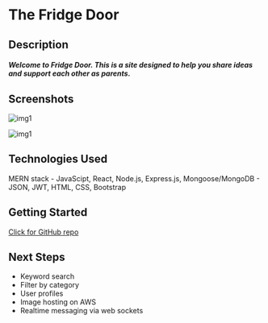 # The Fridge Door

## Description

##### Welcome to Fridge Door. This is a site designed to help you share ideas and support each other as parents.

## Screenshots

[img1]: https://i.imgur.com/FxhxWeP.png
![img1]

[img1]: https://i.imgur.com/vjCohjw.png
![img1]

## Technologies Used
MERN stack - JavaScipt, React, Node.js, Express.js, Mongoose/MongoDB - JSON, JWT, HTML, CSS, Bootstrap

## Getting Started
[Click for GitHub repo]: https://github.com/chasmad/the-fridge-door
[Click for GitHub repo]

## Next Steps
- Keyword search
- Filter by category
- User profiles
- Image hosting on AWS
- Realtime messaging via web sockets